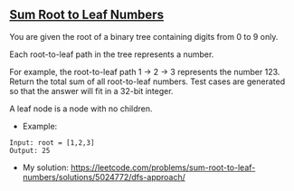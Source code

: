 ## [ Sum Root to Leaf Numbers](https://leetcode.com/problems/sum-root-to-leaf-numbers)

You are given the root of a binary tree containing digits from 0 to 9 only.

Each root-to-leaf path in the tree represents a number.

For example, the root-to-leaf path 1 -> 2 -> 3 represents the number 123.
Return the total sum of all root-to-leaf numbers. Test cases are generated so that the answer will fit in a 32-bit integer.

A leaf node is a node with no children.


- Example:
```
Input: root = [1,2,3]
Output: 25
```

- My solution: https://leetcode.com/problems/sum-root-to-leaf-numbers/solutions/5024772/dfs-approach/

